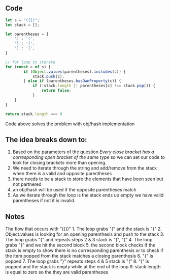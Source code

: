 ## Code
``` js
let s = "({})";
let stack = [];

let parentheses = {
	')': '(',
	'}': '{',
	']': '[',
}

// for loop to iterate
for (const c of s) {
		if (Object.values(parentheses).includes(c)) {
			stack.push(c);
		} else if (parentheses.hasOwnProperty(c)) {
			if (!stack.length || parentheses[c] !== stack.pop()) {
				return false;
			}
	}
}

return stack.length === 0
```
Code above solves the problem with obj/hash implementation

## The idea breaks down to:
1. Based on the parameters of the question _Every close bracket has a corresponding open bracket of the same type_ so we can set our code to look for closing brackets more than opening.
2. We need to iterate through the string and add/remove from the stack when there is a valid and opposite parentheses
3. there needs to be a stack to store the elements that have been seen but not partnered
4. an obj/hash will be used if the opposite parentheses match
5. As we iterate through the loop is the stack ends up empty we have valid parentheses if not it is invalid.
## Notes
The flow that occurs with "({})"
	1. The loop grabs "(" and the stack is "("
	2. Object.values is looking for an opening parenthesis and push to the stack
	3. The loop grabs "{" and repeats steps 2 & 3 stack is "(", "{" 
	4. The loop grabs "}" and we hit the second block
	5. the second block checks if the stack is empty to show there is no corresponding parenthesis or to check if the item popped from the stack matches a closing parenthesis
	6. "{"  is popped
	7. The loop grabs "}" repeats steps 4 & 5 stack is "("
	8. "(" is popped and the stack is empty while at the end of the loop
	9. stack.length is equal to zero so the they are valid parentheses